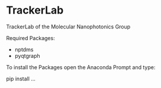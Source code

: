 # TrackerLab
TrackerLab of the Molecular Nanophotonics Group

Required Packages:

- nptdms
- pyqtgraph

To install the Packages open the Anaconda Prompt and type:

pip install ...

